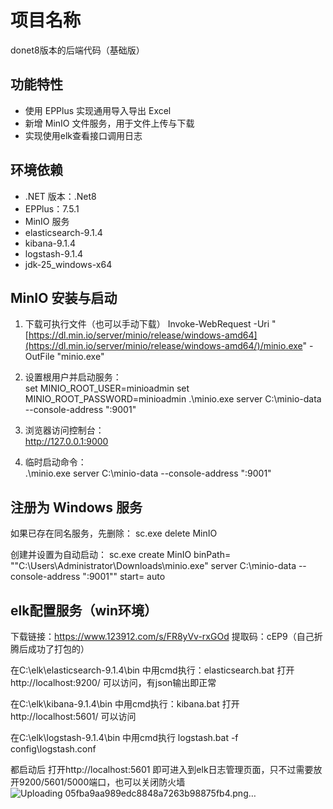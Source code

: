 # 项目名称
donet8版本的后端代码（基础版）
## 功能特性

- 使用 EPPlus 实现通用导入导出 Excel  
- 新增 MinIO 文件服务，用于文件上传与下载
- 实现使用elk查看接口调用日志

## 环境依赖

- .NET 版本：.Net8  
- EPPlus：7.5.1  
- MinIO 服务
- elasticsearch-9.1.4
- kibana-9.1.4
- logstash-9.1.4
- jdk-25_windows-x64

## MinIO 安装与启动

1. 下载可执行文件（也可以手动下载）
Invoke-WebRequest -Uri "[https://dl.min.io/server/minio/release/windows-amd64](https://dl.min.io/server/minio/release/windows-amd64/)/minio.exe" -OutFile "minio.exe"

2. 设置根用户并启动服务：  
set MINIO_ROOT_USER=minioadmin
set MINIO_ROOT_PASSWORD=minioadmin
.\minio.exe server C:\minio-data --console-address ":9001"

3. 浏览器访问控制台：  
http://127.0.0.1:9000

4. 临时启动命令：  
.\minio.exe server C:\minio-data --console-address ":9001"

## 注册为 Windows 服务
如果已存在同名服务，先删除：
sc.exe delete MinIO

创建并设置为自动启动：
sc.exe create MinIO binPath= ""C:\Users\Administrator\Downloads\minio.exe" server C:\minio-data --console-address ":9001"" start= auto

## elk配置服务（win环境）
下载链接：https://www.123912.com/s/FR8yVv-rxGOd 提取码：cEP9（自己折腾后成功了打包的）

在C:\elk\elasticsearch-9.1.4\bin 中用cmd执行：elasticsearch.bat 打开http://localhost:9200/ 可以访问，有json输出即正常

在C:\elk\kibana-9.1.4\bin 中用cmd执行：kibana.bat 打开http://localhost:5601/ 可以访问

在C:\elk\logstash-9.1.4\bin 中用cmd执行 logstash.bat -f config\logstash.conf 

都启动后 打开http://localhost:5601 即可进入到elk日志管理页面，只不过需要放开9200/5601/5000端口，也可以关闭防火墙
![Uploading 05fba9aa989edc8848a7263b98875fb4.png…]()

